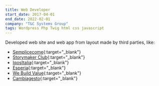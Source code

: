 ```yaml
---
title: Web Developer
start_date: 2017-04-01
end_date: 2022-02-01
company: "T&C Systems Group"
tags: Wordpress Php Twig html css javascript
---
```

Developed web site and web app from layout made by third parties, like:
* [Semplicecome](https://semplicecome.it){:target="_blank"}
* [Storymaker Club](https://storymakerclub.it){:target="_blank"}
* [IqosItalia](https://iqositalia.it){:target="_blank"}
* [Esperia](http://www.esperia-aviation.it/en/homepage-en/){:target="_blank"}
* [We Build Value](https://webuildvalue.com){:target="_blank"}
* [Cambiagesto](https://cambiagesto.it){:target="_blank"}